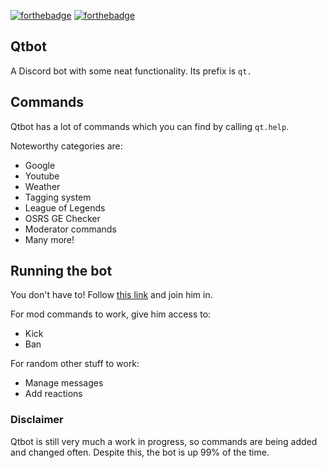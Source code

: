 [![forthebadge](http://forthebadge.com/images/badges/made-with-python.svg)](http://forthebadge.com)
[![forthebadge](http://forthebadge.com/images/badges/built-with-love.svg)](http://forthebadge.com)


## Qtbot

A Discord bot with some neat functionality. Its prefix is `qt.`

## Commands

Qtbot has a lot of commands which you can find by calling `qt.help`.

Noteworthy categories are: 
- Google
- Youtube
- Weather
- Tagging system
- League of Legends
- OSRS GE Checker
- Moderator commands
- Many more!

## Running the bot

You don't have to! Follow [this link](https://discordapp.com/oauth2/authorize?client_id=293151704126586880&scope=bot&permissions=0) and join him in. 

For mod commands to work, give him access to:
* Kick
* Ban

For random other stuff to work:
* Manage messages
* Add reactions


### Disclaimer

Qtbot is still very much a work in progress, so commands are being added and changed often. Despite this, the bot is up 99% of the time.
